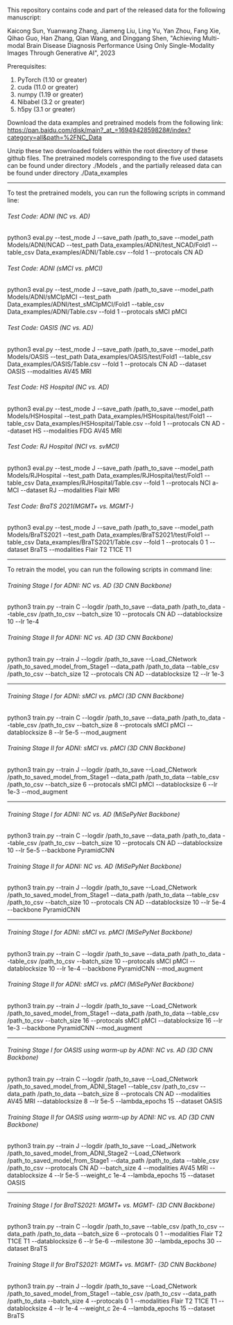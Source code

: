 This repository contains code and part of the released data for the following manuscript:

Kaicong Sun, Yuanwang Zhang, Jiameng Liu, Ling Yu, Yan Zhou, Fang Xie, Qihao Guo, Han Zhang, Qian Wang, and Dinggang Shen, "Achieving Multi-modal Brain Disease Diagnosis Performance Using Only Single-Modality Images Through Generative AI", 2023 

Prerequisites:
1. PyTorch (1.10 or greater)
2. cuda (11.0 or greater)
3. numpy (1.19 or greater)
4. Nibabel (3.2 or greater)
5. h5py (3.1 or greater)

Download the data examples and pretrained models from the following link:
https://pan.baidu.com/disk/main?_at_=1694942859828#/index?category=all&path=%2FNC_Data

Unzip these two downloaded folders within the root directory of these github files.
The pretrained models corresponding to the five used datasets can be found under directory ./Models
, and the partially released data can be found under directory ./Data_examples

----------------------------------------------------------------------------------------------------------------------------------------------------------------------------
To test the pretrained models, you can run the following scripts in command line:

###### Test Code: ADNI (NC vs. AD) ######
python3 eval.py --test_mode J --save_path /path_to_save --model_path Models/ADNI/NCAD --test_path Data_examples/ADNI/test_NCAD/Fold1 --table_csv Data_examples/ADNI/Table.csv --fold 1 --protocals CN AD 

###### Test Code: ADNI (sMCI vs. pMCI) ######
python3 eval.py --test_mode J --save_path /path_to_save --model_path Models/ADNI/sMCIpMCI --test_path Data_examples/ADNI/test_sMCIpMCI/Fold1 --table_csv Data_examples/ADNI/Table.csv --fold 1 --protocals sMCI pMCI 

###### Test Code: OASIS (NC vs. AD) ######
python3 eval.py --test_mode J --save_path /path_to_save --model_path Models/OASIS --test_path Data_examples/OASIS/test/Fold1 --table_csv Data_examples/OASIS/Table.csv --fold 1 --protocals CN AD --dataset OASIS --modalities AV45 MRI

###### Test Code: HS Hospital (NC vs. AD) ######
python3 eval.py --test_mode J --save_path /path_to_save --model_path Models/HSHospital --test_path Data_examples/HSHospital/test/Fold1 --table_csv Data_examples/HSHospital/Table.csv --fold 1 --protocals CN AD --dataset HS --modalities FDG AV45 MRI

###### Test Code: RJ Hospital (NCI vs. svMCI) ###### 
python3 eval.py --test_mode J --save_path /path_to_save --model_path Models/RJHospital --test_path Data_examples/RJHospital/test/Fold1 --table_csv Data_examples/RJHospital/Table.csv --fold 1 --protocals NCI a-MCI --dataset RJ --modalities Flair MRI

###### Test Code: BraTS 2021(MGMT+ vs. MGMT-) ###### 
python3 eval.py --test_mode J --save_path /path_to_save --model_path Models/BraTS2021 --test_path Data_examples/BraTS2021/test/Fold1 --table_csv Data_examples/BraTS2021/Table.csv --fold 1 --protocals 0 1 --dataset BraTS --modalities Flair T2 T1CE T1

------------------------------------------------------------------------------------------------------------------------------------------------------------------------------
To retrain the model, you can run the following scripts in command line:
 
###### Training Stage I for ADNI: NC vs. AD (3D CNN Backbone) ######
python3 train.py --train C --logdir  /path_to_save  --data_path /path_to_data  --table_csv /path_to_csv --batch_size 10  --protocals CN AD  --datablocksize 10 --lr 1e-4  

###### Training Stage II for ADNI: NC vs. AD (3D CNN Backbone) ###### 
python3 train.py --train J --logdir /path_to_save --Load_CNetwork /path_to_saved_model_from_Stage1 --data_path /path_to_data  --table_csv /path_to_csv --batch_size 12 --protocals CN AD --datablocksize 12 --lr 1e-3 

------------------------------------------------------------------------

###### Training Stage I for ADNI: sMCI vs. pMCI (3D CNN Backbone) ###### 
python3 train.py --train C --logdir /path_to_save  --data_path /path_to_data  --table_csv /path_to_csv --batch_size 8  --protocals sMCI pMCI --datablocksize 8 --lr 5e-5 --mod_augment

###### Training Stage II for ADNI: sMCI vs. pMCI (3D CNN Backbone) ######
python3 train.py --train J --logdir /path_to_save --Load_CNetwork /path_to_saved_model_from_Stage1 --data_path /path_to_data  --table_csv /path_to_csv --batch_size 6  --protocals sMCI pMCI --datablocksize 6 --lr 1e-3  --mod_augment

------------------------------------------------------------------------

###### Training Stage I for ADNI: NC vs. AD (MiSePyNet Backbone) ###### 
python3 train.py --train C --logdir  /path_to_save  --data_path /path_to_data  --table_csv /path_to_csv --batch_size 10  --protocals CN AD  --datablocksize 10 --lr 5e-5  --backbone PyramidCNN

###### Training Stage II for ADNI: NC vs. AD (MiSePyNet Backbone) ######
python3 train.py --train J --logdir /path_to_save --Load_CNetwork /path_to_saved_model_from_Stage1 --data_path /path_to_data  --table_csv /path_to_csv --batch_size 10 --protocals CN AD --datablocksize 10 --lr 5e-4 --backbone PyramidCNN

------------------------------------------------------------------------

###### Training Stage I for ADNI: sMCI vs. pMCI (MiSePyNet Backbone) ###### 
python3 train.py --train C --logdir  /path_to_save  --data_path /path_to_data  --table_csv /path_to_csv --batch_size 10 --protocals sMCI pMCI --datablocksize 10 --lr 1e-4 --backbone PyramidCNN --mod_augment

###### Training Stage II for ADNI: sMCI vs. pMCI (MiSePyNet Backbone) ###### 
python3 train.py --train J --logdir /path_to_save --Load_CNetwork /path_to_saved_model_from_Stage1 --data_path /path_to_data  --table_csv /path_to_csv --batch_size 16 --protocals sMCI pMCI  --datablocksize 16 --lr 1e-3 --backbone PyramidCNN --mod_augment

------------------------------------------------------------------------

###### Training Stage I for OASIS using warm-up by ADNI: NC vs. AD (3D CNN Backbone) ###### 
python3 train.py --train C --logdir /path_to_save --Load_CNetwork /path_to_saved_model_from_ADNI_Stage1 --table_csv /path_to_csv --data_path /path_to_data --batch_size 8  --protocals CN AD  --modalities AV45 MRI --datablocksize 8 --lr 5e-5 --lambda_epochs 15  --dataset OASIS 

###### Training Stage II for OASIS using warm-up by ADNI: NC vs. AD (3D CNN Backbone) ###### 
python3 train.py --train J --logdir /path_to_save --Load_JNetwork /path_to_saved_model_from_ADNI_Stage2  --Load_CNetwork /path_to_saved_model_from_Stage1 --data_path /path_to_data  --table_csv /path_to_csv --protocals CN AD --batch_size 4 --modalities AV45 MRI --datablocksize 4 --lr 5e-5 --weight_c 1e-4  --lambda_epochs 15 --dataset OASIS 

------------------------------------------------------------------------

###### Training Stage I for BraTS2021: MGMT+ vs. MGMT- (3D CNN Backbone) ###### 
python3 train.py --train C --logdir  /path_to_save --table_csv /path_to_csv --data_path /path_to_data --batch_size 6  --protocals 0 1 --modalities Flair T2 T1CE T1 --datablocksize 6 --lr 5e-6 --milestone 30 --lambda_epochs 30 --dataset BraTS 

###### Training Stage II for BraTS2021: MGMT+ vs. MGMT- (3D CNN Backbone) ###### 
python3 train.py --train J --logdir /path_to_save  --Load_CNetwork /path_to_saved_model_from_Stage1 --table_csv /path_to_csv --data_path /path_to_data --batch_size 4 --protocals 0 1 --modalities Flair T2 T1CE T1 --datablocksize 4 --lr 1e-4 --weight_c 2e-4 --lambda_epochs 15 --dataset BraTS 








